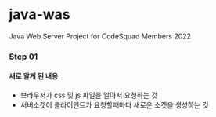 # java-was
Java Web Server Project for CodeSquad Members 2022

### Step 01

#### 새로 알게 된 내용
- 브라우저가 css 및 js 파일을 알아서 요청하는 것
- 서버소켓이 클라이언트가 요청할때마다 새로운 소켓을 생성하는 것